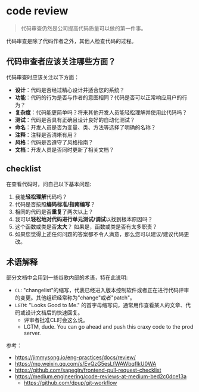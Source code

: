 # code review

> 代码审查仍然是公司提高代码质量可以做的第一件事。

代码审查是除了代码作者之外，其他人检查代码的过程。

## 代码审查者应该关注哪些方面？

代码审查时应该关注以下方面：

- **设计**：代码是否经过精心设计并适合您的系统？
- **功能**：代码的行为是否与作者的意图相同？代码是否可以正常响应用户的行为？
- **复杂度**：代码能更简单吗？将来其他开发人员能轻松理解并使用此代码吗？
- **测试**：代码是否具有正确且设计良好的自动化测试？
- **命名**：开发人员是否为变量、类、方法等选择了明确的名称？
- **注释**：注释是否清晰有用？
- **风格**：代码是否遵守了风格指南？
- **文档**：开发人员是否同时更新了相关文档？

## checklist

在查看代码时，问自己以下基本问题:

1. 我能**轻松理解**代码吗？
2. 代码是否按照**编码标准/指南编写**？
3. 相同的代码是否**重复**了两次以上？
4. 我可以**轻松地对代码进行单元测试/调试**以找到根本原因吗？
5. 这个函数或类是否**太大**？ 如果是，函数或类是否有太多职责？
6. 如果您觉得上述任何问题的答案都不令人满意，那么您可以建议/建议代码更改。

## 术语解释

部分文档中会用到一些谷歌内部的术语，特在此说明:

- `CL`: "changelist"的缩写，代表已经进入版本控制软件或者正在进行代码评审的变更。其他组织经常称为"change"或者"patch"。
- `LGTM`: "Looks Good to Me." 的首字母缩写词，通常用作查看某人的文章、代码或设计文档后的快速回复。
  - 评审者批准CL时会这么说。
  - LGTM, dude. You can go ahead and push this craxy code to the prod server.

参考：

- https://jimmysong.io/eng-practices/docs/review/
- https://mp.weixin.qq.com/s/EvQzG5esLfWAWbqflkU0WA
- https://github.com/sapegin/frontend-pull-request-checklist
- https://medium.engineering/code-reviews-at-medium-bed2c0dce13a
  - https://github.com/dpup/git-workflow

